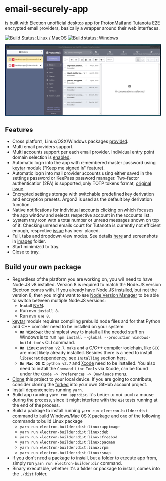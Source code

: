 # email-securely-app

is built with Electron unofficial desktop app for [ProtonMail](https://protonmail.com/) and [Tutanota](https://tutanota.com/) E2E encrypted email providers, basically a wrapper around their web interfaces.

[![Build Status: Linux / MacOS](https://travis-ci.org/vladimiry/email-securely-app.svg?branch=master)](https://travis-ci.org/vladimiry/email-securely-app) [![Build status: Windows](https://ci.appveyor.com/api/projects/status/vex909uhwadrse27?svg=true)](https://ci.appveyor.com/project/vladimiry/email-securely-app)

![view-toggling](images/toggling.gif)

## Features
- Cross platform, Linux/OSX/Windows packages [provided](https://github.com/vladimiry/email-securely-app/releases).
- Multi email providers support.
- Multi accounts support per each email provider. Individual entry point domain selection is [enabled](https://github.com/vladimiry/email-securely-app/issues/29).
- Automatic login into the app with remembered master password using [keytar](https://github.com/atom/node-keytar) module ("Keep me signed in" feature).
- Automatic login into mail provider accounts using either saved in the settings password or KeePass password manager. Two-factor authentication (2FA) is supported, only TOTP tokens format, [original issue](https://github.com/vladimiry/email-securely-app/issues/10).
- Encrypted settings storage with switchable predefined key derivation and encryption presets. Argon2 is used as the default key derivation function.
- Native notifications for individual accounts clicking on which focuses the app window and selects respective account in the accounts list.
- System tray icon with a total number of unread messages shown on top of it. Checking unread emails count for Tutanota is currently not efficient enough, respective [issue](https://github.com/vladimiry/email-securely-app/issues/30) has been placed.
- Full, tabs and dropdown view modes. See details [here](https://github.com/vladimiry/email-securely-app/issues/36) and screenshots in [images](images) folder.
- Start minimized to tray.
- Close to tray.


## Build your own package

- Regardless of the platform you are working on, you will need to have Node.JS v8 installed. Version 8 is required to match the Node.JS version Electron comes with. If you already have Node.JS installed, but not the version 8, then you might want to use [Node Version Manager](https://github.com/creationix/nvm) to be able to switch between multiple Node.JS versions:
  - Install [NVM](https://github.com/creationix/nvm).
  - Run `nvm install 8`.
  - Run `nvm use 8`.
- [keytar](https://github.com/atom/node-keytar) module requires compiling prebuild node files and for that Python and C++ compiler need to be installed on your system:
  - **`On Windows`**: the simplest way to install all the needed stuff on Windows is to run `npm install --global --production windows-build-tools` CLI command.
  - **`On Linux`**: `python v2.7`, `make` and a C/C++ compiler toolchain, like `GCC` are most likely already installed. Besides there is a need to install `libsecret` dependency, see `Installing` section [here](https://github.com/atom/node-keytar).
  - **`On Mac OS X`**: `python v2.7` and [Xcode](https://developer.apple.com/xcode/download/) need to be installed. You also need to install the `Command Line Tools` via Xcode, can be found under the `Xcode -> Preferences -> Downloads` menu.
- [Clone](https://help.github.com/articles/cloning-a-repository/) this project to your local device. If you are going to contribute, consider cloning the [forked](https://help.github.com/articles/fork-a-repo/) into your own GitHub account project.
- Install dependencies running `yarn`.
- Build app running `yarn run app:dist`. It's better to not touch a mouse during the process, since it might interfere with the `e2e` tests running at the end of the process.
- Build a package to install running `yarn run electron-builder:dist` command to build Windows/Mac OS X package and one of the following commands to build Linux package:
  - `yarn run electron-builder:dist:linux:appimage`
  - `yarn run electron-builder:dist:linux:deb`
  - `yarn run electron-builder:dist:linux:freebsd`
  - `yarn run electron-builder:dist:linux:pacman`
  - `yarn run electron-builder:dist:linux:rpm`
  - `yarn run electron-builder:dist:linux:snap`
- If you don't need a package to install, but a folder to execute app from, simply run `yarn run electron-builder:dir` command.  
- Binary executable, whether it's a folder or package to install, comes into the `./dist` folder.
